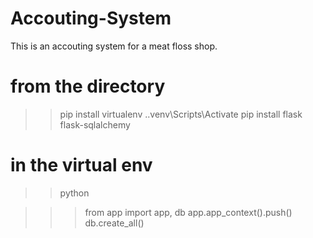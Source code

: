 # Accouting-System

This is an accouting system for a meat floss shop.

# from the directory

> > pip install virtualenv
> > .\.venv\Scripts\Activate
> > pip install flask flask-sqlalchemy

# in the virtual env

> > python

> > > from app import app, db
> > > app.app_context().push()
> > > db.create_all()
